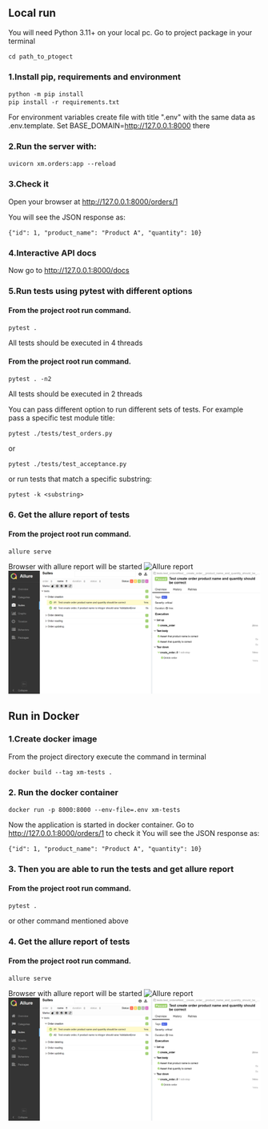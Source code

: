 ## Local run

You will need Python 3.11+ on your local pc. Go to project package in your terminal
```
cd path_to_ptogect
```
### 1.Install pip, requirements and environment
``` 
python -m pip install
pip install -r requirements.txt
``` 
For environment variables create file with title ".env" with the same data as .env.template.
Set BASE_DOMAIN=http://127.0.0.1:8000 there
### 2.Run the server with:
``` 
uvicorn xm.orders:app --reload
``` 
### 3.Check it
Open your browser at http://127.0.0.1:8000/orders/1

You will see the JSON response as:
``` 
{"id": 1, "product_name": "Product A", "quantity": 10}
``` 
### 4.Interactive API docs
Now go to http://127.0.0.1:8000/docs 

### 5.Run tests using pytest with different options

#### From the project root run command. 
``` 
pytest .
``` 
All tests should be executed in 4 threads
#### From the project root run command. 
``` 
pytest . -n2
```
All tests should be executed in 2 threads

You can pass different option to run different sets of tests.
For example pass a specific test module title:
```
pytest ./tests/test_orders.py
```
or
```
pytest ./tests/test_acceptance.py
```
or run tests that match a specific substring:
```
pytest -k <substring>
```
### 6. Get the allure report of tests
#### From the project root run command. 
```
allure serve
```
Browser with allure report will be started 
![Allure report](\xm-tests\report_examples\allure_report_1.png "Allure report")
![Allure report](\report_examples\allure_report_2.png "Allure report")

## Run in Docker

### 1.Create docker image
From the project directory execute the command in terminal 
``` 
docker build --tag xm-tests .
``` 
### 2. Run the docker container 
```
docker run -p 8000:8000 --env-file=.env xm-tests
```
Now the application is started in docker container. Go to http://127.0.0.1:8000/orders/1 to check it
You will see the JSON response as:
``` 
{"id": 1, "product_name": "Product A", "quantity": 10}
``` 
### 3. Then you are able to run the tests and get allure report
#### From the project root run command. 
``` 
pytest .
``` 
or other command mentioned above

### 4. Get the allure report of tests
#### From the project root run command. 
```
allure serve
```
Browser with allure report will be started 
![Allure report](\xm-tests\report_examples\allure_report_1.png "Allure report")
![Allure report](\report_examples\allure_report_2.png "Allure report")